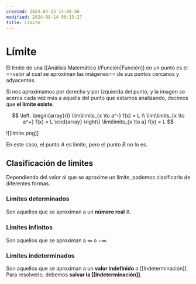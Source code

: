 ```yaml
---
created: 2024-04-23 14:09:56
modified: 2024-08-14 00:15:27
title: Límite
---
```


# Límite

El límite de una [[Análisis Matemático I/Función|Función]] en un punto es el ==valor al cual se aproximan las imágenes== de sus puntos cercanos y adyacentes.

Si nos aproximamos por derecha y por izquierda del punto, y la imagen se acerca cada vez más a aquella del punto que estamos analizando, decimos que **el límite existe**.

$$
\left.
    \begin{array}{l}
        \lim\limits_{x \to a^-} f(x) = L \\
        \lim\limits_{x \to a^+} f(x) = L
    \end{array} 
\right\}
\lim\limits_{x \to a} f(x) = L
$$

![[limite.png]]

En este caso, el punto $A$ es límite, pero el punto $B$ no lo es.

## Clasificación de límites

Dependiendo del valor al que se aproxime un límite, podemos clasificarlo de diferentes formas.

### Límites determinados

Son aquellos que se aproximan a un **número real** $\mathbb{R}$.

### Límites infinitos

Son aquellos que se aproximan a $\infty$ o $-\infty$.

### Límites indeterminados

Son aquellos que se aproximan a un **valor indefinido** o [[Indeterminación]]. Para resolverlo, debemos **salvar la [[Indeterminación]]**.
